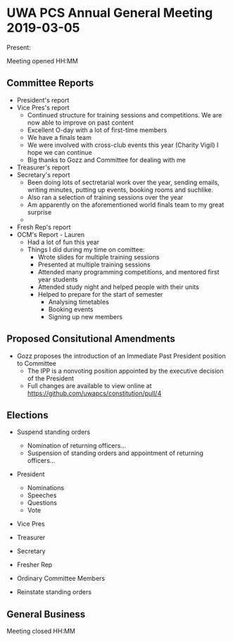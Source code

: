 # UWA PCS Annual General Meeting 2019-03-05

Present:

Meeting opened HH:MM

## Committee Reports
- President's report
- Vice Pres's report
  - Continued structure for training sessions and competitions. We are now able to improve on past content
  - Excellent O-day with a lot of first-time members
  - We have a finals team 
  - We were involved with cross-club events this year (Charity Vigil) I hope we can continue
  - Big thanks to Gozz and Committee for dealing with me
- Treasurer's report
- Secretary's report
  - Been doing lots of sectretarial work over the year, sending emails, writing minutes, putting up events, booking rooms and suchlike.
  - Also ran a selection of training sessions over the year
  - Am apparently on the aforementioned world finals team to my great surprise
  - 
- Fresh Rep's report
- OCM's Report - Lauren
  - Had a lot of fun this year
  - Things I did during my time on comittee:
    - Wrote slides for multiple training sessions
    - Presented at multiple training sessions
    - Attended many programming competitions, and mentored first year students
    - Attended study night and helped people with their units
    - Helped to prepare for the start of semester
      - Analysing timetables
      - Booking events
      - Signing up new members

## Proposed Consitutional Amendments
- Gozz proposes the introduction of an Immediate Past President position to Committee
  - The IPP is a nonvoting position appointed by the executive decision of the President
  - Full changes are available to view online at https://github.com/uwapcs/constitution/pull/4

## Elections
- Suspend standing orders
  - Nomination of returning officers...
  - Suspension of standing orders and appointment of returning officers...

- President
  - Nominations
  - Speeches
  - Questions
  - Vote

- Vice Pres

- Treasurer

- Secretary

- Fresher Rep

- Ordinary Committee Members

- Reinstate standing orders

## General Business

Meeting closed HH:MM
